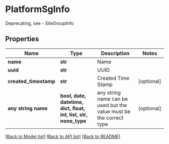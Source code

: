 # PlatformSgInfo

Deprecating, see - SiteGroupInfo

## Properties
Name | Type | Description | Notes
------------ | ------------- | ------------- | -------------
**name** | **str** | Name | 
**uuid** | **str** | UUID | 
**created_timestamp** | **str** | Created Time Stamp | [optional] 
**any string name** | **bool, date, datetime, dict, float, int, list, str, none_type** | any string name can be used but the value must be the correct type | [optional]

[[Back to Model list]](../README.md#documentation-for-models) [[Back to API list]](../README.md#documentation-for-api-endpoints) [[Back to README]](../README.md)


